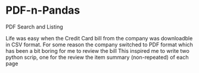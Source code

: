 # PDF-n-Pandas
PDF Search and Listing

Life was easy when the Credit Card bill from the company was downloadble in CSV format. For some reason the company switched to PDF format which 
has been a bit boring for me to review the bill
This inspired me to write two python scrip, one for the review the item summary (non-repeated) of each page
